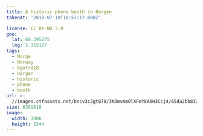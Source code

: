 ```yaml
---
title: A historic phone booth in Bergen
takenAt: '2018-07-19T18:57:17.000Z'

license: CC BY-ND 3.0
geo:
  lat: 60.395275
  lng: 5.315127
tags:
  - Norge
  - Norway
  - bgotrd18
  - bergen
  - historic
  - phone
  - booth
url: >-
  //images.ctfassets.net/bncv3c2gt878/3N3mvAm0lXFmYEA8H3Ccj4/65da2bb8325699a53a142db2f75eec55/a-historic-phone-booth-in-bergen_28923140167_o
size: 6399818
image:
  width: 3006
  height: 5344
---
```

